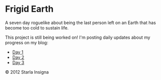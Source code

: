 Frigid Earth
===========

A seven day roguelike about being the last person left on an Earth that has become too cold to sustain life.

This project is still being worked on! I'm posting daily updates about my progress on my blog:

- [Day 1](http://www.fourisland.com/2012/06/frigid-earth-day-1/)
- [Day 2](http://www.fourisland.com/2012/06/frigid-earth-day-2/)
- [Day 3](http://www.fourisland.com/2012/06/frigid-earth-day-3/)

&copy; 2012 Starla Insigna
